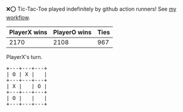 :x::o: Tic-Tac-Toe played indefinitely by github action runners! See [my workflow](.github/workflows/play.yaml).

|PlayerX wins|PlayerO wins|Ties|
|-|-|-|
|2170|2108|967|

PlayerX's turn.

<pre>
+---+---+---+
| O | X |   |
+---+---+---+
| X |   | O |
+---+---+---+
| O |   |   |
+---+---+---+
</pre>